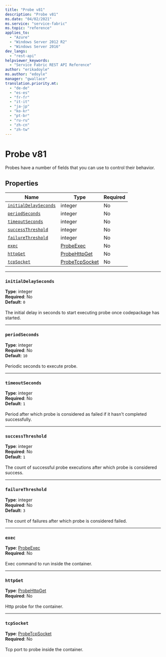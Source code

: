 ```yaml
---
title: "Probe v81"
description: "Probe v81"
ms.date: "04/02/2021"
ms.service: "service-fabric"
ms.topic: "reference"
applies_to: 
  - "Azure"
  - "Windows Server 2012 R2"
  - "Windows Server 2016"
dev_langs: 
  - "rest-api"
helpviewer_keywords: 
  - "Service Fabric REST API Reference"
author: "erikadoyle"
ms.author: "edoyle"
manager: "gwallace"
translation.priority.mt: 
  - "de-de"
  - "es-es"
  - "fr-fr"
  - "it-it"
  - "ja-jp"
  - "ko-kr"
  - "pt-br"
  - "ru-ru"
  - "zh-cn"
  - "zh-tw"
---
```

# Probe v81

Probes have a number of fields that you can use to control their behavior.

## Properties
| Name | Type | Required |
| --- | --- | --- |
| [`initialDelaySeconds`](#initialdelayseconds) | integer | No |
| [`periodSeconds`](#periodseconds) | integer | No |
| [`timeoutSeconds`](#timeoutseconds) | integer | No |
| [`successThreshold`](#successthreshold) | integer | No |
| [`failureThreshold`](#failurethreshold) | integer | No |
| [`exec`](#exec) | [ProbeExec](sfclient-v81-model-probeexec.md) | No |
| [`httpGet`](#httpget) | [ProbeHttpGet](sfclient-v81-model-probehttpget.md) | No |
| [`tcpSocket`](#tcpsocket) | [ProbeTcpSocket](sfclient-v81-model-probetcpsocket.md) | No |

____
### `initialDelaySeconds`
__Type__: integer <br/>
__Required__: No<br/>
__Default__: `0` <br/>
<br/>
The initial delay in seconds to start executing probe once codepackage has started.

____
### `periodSeconds`
__Type__: integer <br/>
__Required__: No<br/>
__Default__: `10` <br/>
<br/>
Periodic seconds to execute probe.

____
### `timeoutSeconds`
__Type__: integer <br/>
__Required__: No<br/>
__Default__: `1` <br/>
<br/>
Period after which probe is considered as failed if it hasn't completed successfully.

____
### `successThreshold`
__Type__: integer <br/>
__Required__: No<br/>
__Default__: `1` <br/>
<br/>
The count of successful probe executions after which probe is considered success.

____
### `failureThreshold`
__Type__: integer <br/>
__Required__: No<br/>
__Default__: `3` <br/>
<br/>
The count of failures after which probe is considered failed.

____
### `exec`
__Type__: [ProbeExec](sfclient-v81-model-probeexec.md) <br/>
__Required__: No<br/>
<br/>
Exec command to run inside the container.

____
### `httpGet`
__Type__: [ProbeHttpGet](sfclient-v81-model-probehttpget.md) <br/>
__Required__: No<br/>
<br/>
Http probe for the container.

____
### `tcpSocket`
__Type__: [ProbeTcpSocket](sfclient-v81-model-probetcpsocket.md) <br/>
__Required__: No<br/>
<br/>
Tcp port to probe inside the container.
